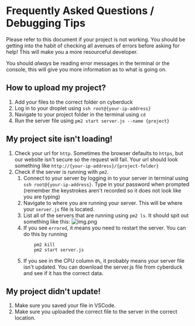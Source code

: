# Frequently Asked Questions / Debugging Tips

Please refer to this document if your project is not working. You should be getting into the habit of checking all avenues of errors before asking for help! This will make you a more resourceful developer.

You should *always* be reading error messages in the terminal or the console, this will give you more information as to what is going on.

## How to upload my project?
1. Add your files to the correct folder on cyberduck
2. Log in to your droplet using `ssh root@{your-ip-address}`
3. Navigate to your project folder in the terminal using `cd`
4. Run the server file using `pm2 start server.js --name {project}`


## My project site isn't loading!

1. Check your url for `http`. Sometimes the browser defaults to `https`, but our website isn't secure so the request will fail. Your url should look something like `http://{your-ip-address}/{project-folder}`
2. Check if the server is running with `pm2`. 
    1. Connect to your server by logging in to your server in terminal using `ssh root@{your-ip-address}`. Type in your password when prompted (remember the keystrokes aren't recorded so it does not look like you are typing)
    2. Navigate to where you are running your server. This will be where your `server.js` file is located. 
    3. List all of the servers that are running using `pm2 ls`. It should spit out something like this:
    ![img.png](https://drive.google.com/uc?id=1a8HS5ga4LXl0zjCnEc8s8JbOIU-qWGoI)
    4. If you see `errored`, it means you need to restart the server. You can do this by running
        ``` 
            pm2 kill
            pm2 start server.js
        ```
    5. If you see in the CPU column `0%`, it probably means your server file isn't updated. You can download the server.js file from cyberduck and see if it has the correct data.

## My project didn't update!
1. Make sure you saved your file in VSCode.
2. Make sure you uploaded the correct file to the server in the correct location.
